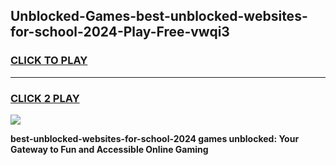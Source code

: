 
## Unblocked-Games-best-unblocked-websites-for-school-2024-Play-Free-vwqi3
<h3>
<a href="https://premium76.site?title=best-unblocked-websites-for-school-2024&ref=10A">CLICK TO PLAY</a></h3>
<hr>

<h3>
<a href="https://premium76.site?title=best-unblocked-websites-for-school-2024&ref=10A">CLICK 2 PLAY</a>
  
</h3>

<a href="https://premium76.site?title=best-unblocked-websites-for-school-2024&ref=10A"><img src="https://clearcache.store/games.png"></a>


**best-unblocked-websites-for-school-2024 games unblocked: Your Gateway to Fun and Accessible Online Gaming**

